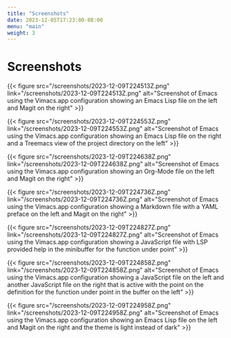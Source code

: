 ```yaml
---
title: "Screenshots"
date: 2023-12-05T17:23:00-08:00
menu: "main"
weight: 3
---
```

# Screenshots

{{< figure src="/screenshots/2023-12-09T224513Z.png" link="/screenshots/2023-12-09T224513Z.png" alt="Screenshot of Emacs using the Vimacs.app configuration showing an Emacs Lisp file on the left and Magit on the right" >}}

{{< figure src="/screenshots/2023-12-09T224553Z.png" link="/screenshots/2023-12-09T224553Z.png" alt="Screenshot of Emacs using the Vimacs.app configuration showing an Emacs Lisp file on the right and a Treemacs view of the project directory on the left" >}}

{{< figure src="/screenshots/2023-12-09T224638Z.png" link="/screenshots/2023-12-09T224638Z.png" alt="Screenshot of Emacs using the Vimacs.app configuration showing an Org-Mode file on the left and Magit on the right" >}}

{{< figure src="/screenshots/2023-12-09T224736Z.png" link="/screenshots/2023-12-09T224736Z.png" alt="Screenshot of Emacs using the Vimacs.app configuration showing a Markdown file with a YAML preface on the left and Magit on the right" >}}

{{< figure src="/screenshots/2023-12-09T224827Z.png" link="/screenshots/2023-12-09T224827Z.png" alt="Screenshot of Emacs using the Vimacs.app configuration showing a JavaScript file with LSP provided help in the minibuffer for the function under point" >}}

{{< figure src="/screenshots/2023-12-09T224858Z.png" link="/screenshots/2023-12-09T224858Z.png" alt="Screenshot of Emacs using the Vimacs.app configuration showing a JavaScript file on the left and another JavaScript file on the right that is active with the point on the definition for the function under point in the buffer on the left" >}}

{{< figure src="/screenshots/2023-12-09T224958Z.png" link="/screenshots/2023-12-09T224958Z.png" alt="Screenshot of Emacs using the Vimacs.app configuration showing an Emacs Lisp file on the left and Magit on the right and the theme is light instead of dark" >}}
